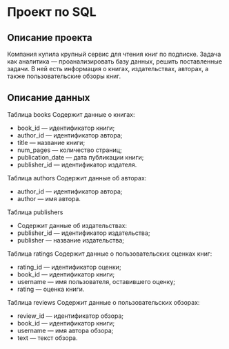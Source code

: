 # Проект по SQL

## Описание проекта
Компания купила крупный сервис для чтения книг по подписке. Задача как аналитика — проанализировать базу данных, решить поставленные задачи. В ней есть информация о книгах, издательствах, авторах, а также пользовательские обзоры книг.

## Описание данных

Таблица books
Содержит данные о книгах:
- book_id — идентификатор книги;
- author_id — идентификатор автора;
- title — название книги;
- num_pages — количество страниц;
- publication_date — дата публикации книги;
- publisher_id — идентификатор издателя.

Таблица authors
Содержит данные об авторах:
- author_id — идентификатор автора;
- author — имя автора.

Таблица publishers
- Содержит данные об издательствах:
- publisher_id — идентификатор издательства;
- publisher — название издательства;

Таблица ratings
Содержит данные о пользовательских оценках книг:
- rating_id — идентификатор оценки;
- book_id — идентификатор книги;
- username — имя пользователя, оставившего оценку;
- rating — оценка книги.

Таблица reviews
Содержит данные о пользовательских обзорах:
- review_id — идентификатор обзора;
- book_id — идентификатор книги;
- username — имя автора обзора;
- text — текст обзора.
